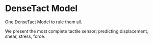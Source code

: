 # DenseTact Model


One DenseTact Model to rule them all.

We present the most complete tactile sensor; predicting displacement, shear, stress, force.